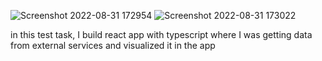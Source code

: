 ![Screenshot 2022-08-31 172954](https://user-images.githubusercontent.com/58609020/187848022-f9baec55-de58-47f1-9b2d-80cf6ba35fc9.png)
![Screenshot 2022-08-31 173022](https://user-images.githubusercontent.com/58609020/187848033-aea631c3-a750-4886-aee2-f459fd5bd493.png)


in this test task, I build react app with typescript where I was getting data from external services and visualized it in the app
